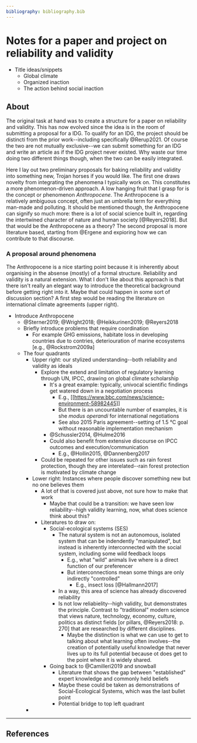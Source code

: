 ```yaml
---
bibliography: bibliography.bib
---
```


# Notes for a paper and project on reliability and validity

* Title ideas/snippets
    * Global climate
    * Organized inaction
    * The action behind social inaction

## About

The original task at hand was to create a structure for a paper on reliability and validity. This has now evolved since the idea is in the room of submitting a proposal for a IDG. To qualify for an IDG, the project should be distincti from the prior work--including specifically @Rerup2021. Of course the two are not mutually exclusive--we can submit something for an IDG and write an article as if the IDG project never existed. Why waste our time doing two different things though, when the two can be easily integrated.

Here I lay out two preliminary proposals for baking reliability and validity into something new, Trojan horses if you would like. The first one draws novelty from integrating the phenomena I typically work on. This constitutes a more phenomenon-driven approach. A low hanging fruit that I grasp for is the concept or phenomenon _Anthropocene_. The Anthropocene is a relatively ambiguous concept, often just an umbrella term for everything man-made and polluting. It should be mentioned though, the Anthropocene can signify so much more: there is a lot of social science built in, regarding the intertwined character of nature and human society [@Reyers2018]. But that would be the Anthropocene as a theory? The second proposal is more literature based, starting from @Ergene and expioring how we can contribute to that discourse.

### A proposal around phenomena

The Anthropocene is a nice starting point because it is inherently about organising in the absense (mostly) of a formal structure. Reliability and validity is a natural extension. What I don't like about this approach is that there isn't really an elegant way to introduce the theoretical background before getting right into it. Maybe that could happen in some sort of discussion section? A first step would be reading the literature on international climate agreements (upper right).

* Introduce Anthropocene
    * @Sterner2019; @Wright2018; @Heikkurinen2019; @Reyers2018
    * Briefly introduce problems that require coordination
        * For example GHG emissions, habitate loss in developing countries due to contries, deteriouration of marine ecosystems [e.g., @Rockstrom2009a]
    * The four quadrants
        * Upper right: our stylized understanding--both reliability and validity as ideals
            * Explore the extend and limitation of regulatory learning through UN, IPCC, drawing on global climate scholarship
                * It's a great example: typically, univocal scientific findings get watered down in a negotiation process
                    * E.g., [[https://www.bbc.com/news/science-environment-58982445]]
                    * But there is an uncountable number of examples, it is she _modus operandi_ for international negotiations
                    * See also 2015 Paris agreement--setting of 1.5 °C goal without reasonable implementation mechanism
                * @Schussler2014, @Hulme2016
                * Could also benefit from extensive discourse on IPCC outcomes and execution/communication
                    * E.g., @Hollin2015, @Dannenberg2017
            * Could be repeated for other issues such as rain forest protection, though they are interelated--rain forest protection is motivated by climate change
        * Lower right: Instances where people discover something new but no one believes them
            * A lot of that is covered just above, not sure how to make that work
                * Maybe that could be a transition: we have seen low reliability--high validity learning, now, what does science think about this?
            * Literatures to draw on:
                * Social-ecological systems (SES)
                    * The natural system is not an autonomous, isolated system that can be indendently "manipulated", but instead is inherently interconnected with the social system, including some wild feedback loops
                        * E.g., what "wild" animals live where is a direct function of our preferencer
                        * But interconnections mean some things are only indirectly "controlled"
                            * E.g., insect loss [@Hallmann2017]
                    * In a way, this area of science has already discovered reliability
                    * Is not low reliabielity--high validity, but demonstrates the principle. Contrast to "traditional" modern science that views nature, technology, economy, culture, politics as distinct fields [or pillars, @Reyers2018: p. 270] that are researched by different disciplines.
                        * Maybe the distinction is what we can use to get to talking about what learning often involves--the creation of potentially useful knowledge that never lives up to its full potential because ot does get to the point where it is widely shared.
                * Going back to @Camilleri2019 and snowball
                    * Literature that shows the gap between "established" expert knowledge and commonly held beliefs
                    * Maybe these could be taken as demonstrations of Social-Ecological Systems, which was the last bullet point
                    * Potential bridge to top left quadrant
        *
    
---

## References